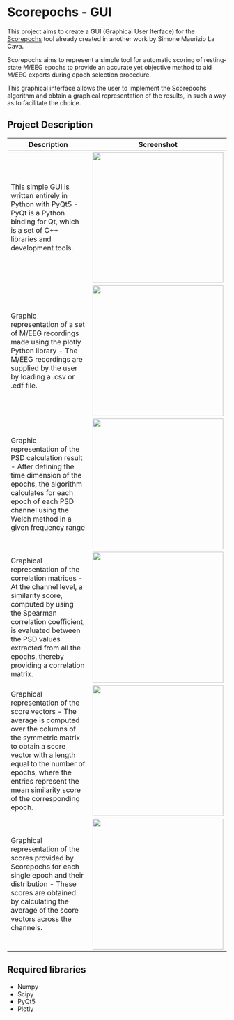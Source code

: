 # Scorepochs - GUI

This project aims to create a GUI (Graphical User Iterface) for the [Scorepochs](https://github.com/Scorepochs-tools/scorepochs_py) tool already created in another work by Simone Maurizio La Cava.

Scorepochs aims to represent a simple tool for automatic scoring of resting-state M/EEG epochs to provide an accurate yet objective method to aid M/EEG experts during epoch selection procedure.

This graphical interface allows the user to implement the Scorepochs algorithm and obtain a graphical representation of the results, in such a way as to facilitate the choice.

## Project Description

Description | Screenshot
---|---
This simple GUI is written entirely in Python with PyQt5 - PyQt is a Python binding for Qt, which is a set of C++ libraries and development tools. | <img src="https://user-images.githubusercontent.com/103278076/176162207-11988211-f6fa-4c5e-a6cc-fe80d7021e54.png" width = "300">
Graphic representation of a set of M/EEG recordings made using the plotly Python library - The M/EEG recordings are supplied by the user by loading a .csv or .edf file. | <img src="https://user-images.githubusercontent.com/103278076/176219411-ba7cbf06-f7d1-4d50-a676-a116654f29ba.png" width = "300">
Graphic representation of the PSD calculation result - After defining the time dimension of the epochs, the algorithm calculates for each epoch of each PSD channel using the Welch method in a given frequency range | <img src="https://user-images.githubusercontent.com/103278076/176227886-ead87c3b-19e4-4f75-a401-a3ade57ed846.png" width = "300">
Graphical representation of the correlation matrices - At the channel level, a similarity score, computed by using the Spearman correlation coefficient, is evaluated between the PSD values ​​extracted from all the epochs, thereby providing a correlation matrix. | <img src="https://user-images.githubusercontent.com/103278076/200137480-00ebc797-ddad-4204-9b1d-382ff90a2af4.png" width = "300">
Graphical representation of the score vectors - The average is computed over the columns of the symmetric matrix to obtain a score vector with a length equal to the number of epochs, where the entries represent the mean similarity score of the corresponding epoch. | <img src="https://user-images.githubusercontent.com/103278076/200137627-db0f0fa6-9b3a-41ba-91dd-3adac8ea1aa0.png" width = "300">
Graphical representation of the scores provided by Scorepochs for each single epoch and their distribution - These scores are obtained by calculating the average of the score vectors across the channels. | <img src="https://user-images.githubusercontent.com/103278076/200137693-34d35867-2b64-4189-b59d-0f700909c67a.png" width = "300">

## Required libraries
 - Numpy
 - Scipy
 - PyQt5
 - Plotly
